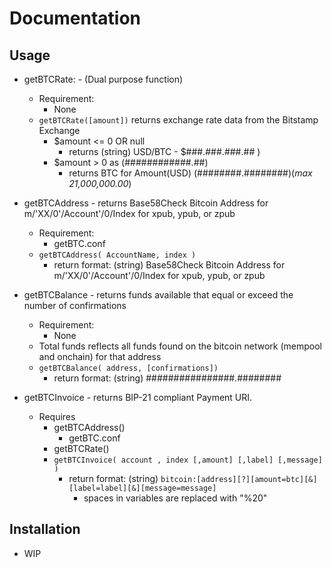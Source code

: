 # Documentation 
## Usage
* getBTCRate:  - (Dual purpose function)
  - Requirement:
    - None
  - ```getBTCRate([amount])```  returns exchange rate data from the Bitstamp Exchange
    - $amount <= 0 OR null 
      - returns (string) USD/BTC - $###.###.###.## ) 
    - $amount > 0 as (############.##)
      - returns BTC for Amount(USD) (########.########)(*max 21,000,000.00*) 

* getBTCAddress - returns Base58Check Bitcoin Address for m/'XX/0'/Account'/0/Index for xpub, ypub, or zpub
  - Requirement:
    - getBTC.conf
  - ```getBTCAddress( AccountName, index )```
    - return format: (string) Base58Check Bitcoin Address for m/'XX/0'/Account'/0/Index for xpub, ypub, or zpub

* getBTCBalance - returns funds available that equal or exceed the number of confirmations
  - Requirement:
    - None
  - Total funds reflects all funds found on the bitcoin network (mempool and onchain) for that address
  - ```getBTCBalance( address, [confirmations])```
    -  return format: (string) ################.########

* getBTCInvoice - returns BIP-21 compliant Payment URI.
  - Requires
    - getBTCAddress()
      - getBTC.conf
    - getBTCRate()
    - ```getBTCInvoice( account , index [,amount] [,label] [,message] )```
      - return format: (string) ```bitcoin:[address][?][amount=btc][&][label=label][&][message=message]```
        - spaces in variables are replaced with "%20"

## Installation
* WIP
